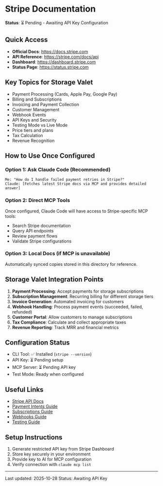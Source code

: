 # Stripe Documentation

**Status**: ⏳ Pending - Awaiting API Key Configuration

## Quick Access

- **Official Docs**: https://docs.stripe.com
- **API Reference**: https://stripe.com/docs/api
- **Dashboard**: https://dashboard.stripe.com
- **Status Page**: https://status.stripe.com

## Key Topics for Storage Valet

- Payment Processing (Cards, Apple Pay, Google Pay)
- Billing and Subscriptions
- Invoicing and Payment Collection
- Customer Management
- Webhook Events
- API Keys and Security
- Testing Mode vs Live Mode
- Price tiers and plans
- Tax Calculation
- Revenue Recognition

## How to Use Once Configured

### Option 1: Ask Claude Code (Recommended)
```
Me: "How do I handle failed payment retries in Stripe?"
Claude: [Fetches latest Stripe docs via MCP and provides detailed answer]
```

### Option 2: Direct MCP Tools
Once configured, Claude Code will have access to Stripe-specific MCP tools:
- Search Stripe documentation
- Query API endpoints
- Review payment flows
- Validate Stripe configurations

### Option 3: Local Docs (if MCP is unavailable)
Automatically synced copies stored in this directory for reference.

## Storage Valet Integration Points

1. **Payment Processing**: Accept payments for storage subscriptions
2. **Subscription Management**: Recurring billing for different storage tiers
3. **Invoice Generation**: Automated invoicing for customers
4. **Webhook Handling**: Process payment events (succeeded, failed, refunded)
5. **Customer Portal**: Allow customers to manage subscriptions
6. **Tax Compliance**: Calculate and collect appropriate taxes
7. **Revenue Reporting**: Track MRR and financial metrics

## Configuration Status

- CLI Tool: ✅ Installed (`stripe --version`)
- API Key: ⏳ Pending setup
- MCP Server: ⏳ Pending API key
- Test Mode: Ready when configured

## Useful Links

- [Stripe API Docs](https://stripe.com/docs/api)
- [Payment Intents Guide](https://stripe.com/docs/payments/payment-intents)
- [Subscriptions Guide](https://stripe.com/docs/billing/subscriptions/overview)
- [Webhooks Guide](https://stripe.com/docs/webhooks)
- [Testing Guide](https://stripe.com/docs/testing)

## Setup Instructions

1. Generate restricted API key from Stripe Dashboard
2. Store key securely in your environment
3. Provide key to AI for MCP configuration
4. Verify connection with `claude mcp list`

---

Last updated: 2025-10-28
Status: Awaiting API Key
